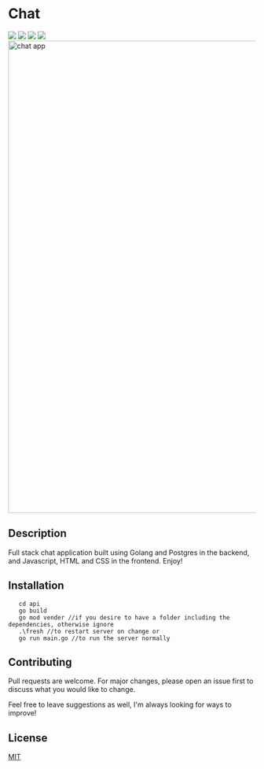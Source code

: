  # Chat 
 
  ![](https://img.shields.io/badge/made%20by-DarienMiller-blue)
  ![](https://img.shields.io/badge/Golang-1.14-yellow)
  ![](https://img.shields.io/badge/HTML%2B%20CSS-48%25-red)
  ![](https://img.shields.io/badge/test-passing-green)
 <img width="960" alt="chat app" src="https://user-images.githubusercontent.com/32966645/111588302-bb79cd80-8799-11eb-85a0-550fd92a1a8a.PNG">

 ## Description

Full stack chat application built using Golang and Postgres in the backend, and Javascript, HTML and CSS in the frontend. Enjoy!

 ## Installation

```
   cd api
   go build 
   go mod vender //if you desire to have a folder including the dependencies, otherwise ignore
   .\fresh //to restart server on change or
   go run main.go //to run the server normally
```

  ## Contributing
Pull requests are welcome. For major changes, please open an issue first to discuss what you would like to change.

Feel free to leave suggestions as well, I'm always looking for ways to improve!

  ## License
[MIT](https://choosealicense.com/licenses/mit/)
